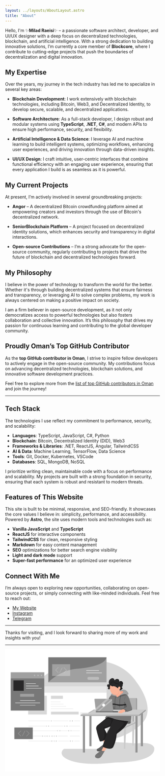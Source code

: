 ```yaml
---
layout: ../layouts/AboutLayout.astro
title: "About"
---
```


Hello, I'm ✨**Milad Raeisi**✨ – a passionate software architect, developer, and UI/UX designer with a deep focus on decentralized technologies, blockchain, and artificial intelligence. With a strong dedication to building innovative solutions, I’m currently a core member of **Blockcore**, where I contribute to cutting-edge projects that push the boundaries of decentralization and digital innovation.

## My Expertise

Over the years, my journey in the tech industry has led me to specialize in several key areas:

- **Blockchain Development**: I work extensively with blockchain technologies, including Bitcoin, Web3, and Decentralized Identity, to develop secure, scalable, and decentralized applications.
  
- **Software Architecture**: As a full-stack developer, I design robust and modular systems using **TypeScript**, **.NET**, **C#**, and modern APIs to ensure high performance, security, and flexibility.

- **Artificial Intelligence & Data Science**: I leverage AI and machine learning to build intelligent systems, optimizing workflows, enhancing user experiences, and driving innovation through data-driven insights.

- **UI/UX Design**: I craft intuitive, user-centric interfaces that combine functional efficiency with an engaging user experience, ensuring that every application I build is as seamless as it is powerful.

## My Current Projects

At present, I’m actively involved in several groundbreaking projects:

- **Angor** – A decentralized Bitcoin crowdfunding platform aimed at empowering creators and investors through the use of Bitcoin's decentralized network.
  
- **SeniorBlockchain Platform** – A project focused on decentralized identity solutions, which enhances security and transparency in digital interactions.

- **Open-source Contributions** – I’m a strong advocate for the open-source community, regularly contributing to projects that drive the future of blockchain and decentralized technologies forward.

## My Philosophy

I believe in the power of technology to transform the world for the better. Whether it's through building decentralized systems that ensure fairness and transparency, or leveraging AI to solve complex problems, my work is always centered on making a positive impact on society.

I am a firm believer in open-source development, as it not only democratizes access to powerful technologies but also fosters collaboration and collective innovation. It’s this philosophy that drives my passion for continuous learning and contributing to the global developer community.

## Proudly Oman’s Top GitHub Contributor

As the **top GitHub contributor in Oman**, I strive to inspire fellow developers to actively engage in the open-source community. My contributions focus on advancing decentralized technologies, blockchain solutions, and innovative software development practices.

Feel free to explore more from the [list of top GitHub contributors in Oman](https://github.com/gayanvoice/top-github-users/blob/main/markdown/public_contributions/oman.md) and join the journey!

---

## Tech Stack

The technologies I use reflect my commitment to performance, security, and scalability:

- **Languages**: TypeScript, JavaScript, C#, Python
- **Blockchain**: Bitcoin, Decentralized Identity (DID), Web3
- **Frameworks & Libraries**: .NET, ReactJS, Angular, TailwindCSS
- **AI & Data**: Machine Learning, TensorFlow, Data Science
- **Tools**: Git, Docker, Kubernetes, VSCode
- **Databases**: SQL, MongoDB, NoSQL
  
I prioritize writing clean, maintainable code with a focus on performance and scalability. My projects are built with a strong foundation in security, ensuring that each system is robust and resistant to modern threats.

## Features of This Website

This site is built to be minimal, responsive, and SEO-friendly. It showcases the core values I believe in: simplicity, performance, and accessibility. Powered by **Astro**, the site uses modern tools and technologies such as:

- **Vanilla JavaScript** and **TypeScript**
- **ReactJS** for interactive components
- **TailwindCSS** for clean, responsive styling
- **Markdown** for easy content management
- **SEO** optimizations for better search engine visibility
- **Light and dark mode** support
- **Super-fast performance** for an optimized user experience

## Connect With Me

I’m always open to exploring new opportunities, collaborating on open-source projects, or simply connecting with like-minded individuals. Feel free to reach out:

- [My Website](https://miladraeisi.com)
- [Instagram](https://instagram.com/milad._.raeisi)
- [Telegram](https://t.me/miladsoft)

---

Thanks for visiting, and I look forward to sharing more of my work and insights with you!

---

<div>
  <img src="/assets/dev.svg" class="sm:w-1/2 mx-auto" alt="coding dev illustration">
</div>
